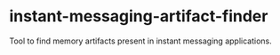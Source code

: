 # instant-messaging-artifact-finder
Tool to find memory artifacts present in instant messaging applications.
